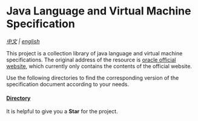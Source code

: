 # Java Language and Virtual Machine Specification

*[中文](README.md) | [english](./README-EN.md)*

This project is a collection library of java language and virtual machine specifications. The original address of the resource is [oracle official website](https://docs.oracle.com/javase/specs/index.html), which currently only contains the contents of the official website.

Use the following directories to find the corresponding version of the specification document according to your needs.

#### [**Directory**](./en/README.md)

It is helpful to give you a **Star** for the project.